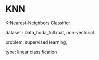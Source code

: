 # KNN
K-Nearest-Neighbors Classifier

dataset : Data_hoda_full.mat, non-vectorial

problem: supervised learning,

type: linear classification

